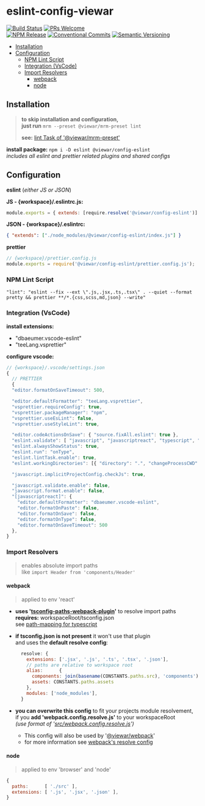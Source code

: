 # eslint-config-viewar

[![Build Status](https://travis-ci.com/viewar/config-eslint.svg?token=9j4kv11sMyqyMRAPNQXm&branch=master)](https://travis-ci.com/viewar/config-eslint)
[![PRs Welcome][pr-welcome]](http://makeapullrequest.com)<br />
[![NPM Release](https://img.shields.io/npm/v/%40viewar%2Fconfig-eslint.svg?style=flat)](https://www.npmjs.com/package/%40viewar%2Fconfig-eslint)
[![Conventional Commits](https://img.shields.io/badge/✔-Conventional%20Commits-blue.svg)](https://conventionalcommits.org)
[![Semantic Versioning][semantic-img]][semantic-url]

<!-- badge-urls -->

[pr-welcome]: https://img.shields.io/badge/PRs-welcome-brightgreen.svg
[semantic-img]: https://img.shields.io/badge/%20%20%F0%9F%93%A6%F0%9F%9A%80-semantic--release-blue.svg
[semantic-url]: https://semver.org/

<!-- /badge-urls -->

- [Installation](#installation)
- [Configuration](#configuration)
  - [NPM Lint Script](#npm-lint-script)
  - [Integration (VsCode)](#integration-vscode)
  - [Import Resolvers](#import-resolvers)
    - [webpack](#webpack)
    - [node](#node)

## Installation

> **to skip installation and configuration,**  
> **just run** `mrm --preset @viewar/mrm-preset lint`
>
> **see:** [lint Task of '@viewar/mrm-preset'](https://github.com/viewar/mrm-preset#lint)

**install package:** `npm i -D eslint @viewar/config-eslint`  
_includes all eslint and prettier related plugins and shared configs_

## Configuration

**eslint** (_either JS or JSON_)

**JS - {workspace}/.eslintrc.js:**

```js
module.exports = { extends: [require.resolve('@viewar/config-eslint')] };
```

**JSON - {workspace}/.eslintrc:**

```json
{ "extends": ["./node_modules/@viewar/config-eslint/index.js"] }
```

**prettier**

```js
// {workspace}/prettier.config.js
module.exports = require('@viewar/config-eslint/prettier.config.js');
```

### NPM Lint Script

`"lint": "eslint --fix --ext \".js,.jsx,.ts,.tsx\" . --quiet --format pretty && prettier **/*.{css,scss,md,json} --write"`

### Integration (VsCode)

**install extensions:**

- "dbaeumer.vscode-eslint"
- "teeLang.vsprettier"

**configure vscode:**

```javascript
// {workspace}/.vscode/settings.json
{
  // PRETTIER
  {
  "editor.formatOnSaveTimeout": 500,

  "editor.defaultFormatter": "teeLang.vsprettier",
  "vsprettier.requireConfig": true,
  "vsprettier.packageManager": "npm",
  "vsprettier.useEsLint": false,
  "vsprettier.useStyleLint": true,

  "editor.codeActionsOnSave": { "source.fixAll.eslint": true },
  "eslint.validate": [ "javascript", "javascriptreact", "typescript", "typescriptreact" ],
  "eslint.alwaysShowStatus": true,
  "eslint.run": "onType",
  "eslint.lintTask.enable": true,
  "eslint.workingDirectories": [{ "directory": ".", "changeProcessCWD": true }],

  "javascript.implicitProjectConfig.checkJs": true,

  "javascript.validate.enable": false,
  "javascript.format.enable": false,
  "[javascriptreact]": {
    "editor.defaultFormatter": "dbaeumer.vscode-eslint",
    "editor.formatOnPaste": false,
    "editor.formatOnSave": false,
    "editor.formatOnType": false,
    "editor.formatOnSaveTimeout": 500
  },
}

```

### Import Resolvers

> enables absolute import paths  
> like `import Header from 'components/Header'`

#### webpack

> applied to env 'react'

- **uses '[tsconfig-paths-webpack-plugin](https://github.com/dividab/tsconfig-paths-webpack-plugin#readme)'** to resolve import paths  
  **requires:** workspaceRoot/tsconfig.json  
  see [path-mapping for typescript](https://www.typescriptlang.org/docs/handbook/module-resolution.html#path-mapping)
- **if tsconfig.json is not present** it won't use that plugin  
  and uses the **default resolve config**:

  ```js
    resolve: {
      extensions: ['.jsx', '.js', '.ts', '.tsx', '.json'],
      // paths are relative to workspace root
      alias:      {
        components: join(basename(CONSTANTS.paths.src), 'components'),
        assets: CONSTANTS.paths.assets
      },
      modules: ['node_modules'],
    }
  ```

- **you can overwrite this config** to fit your projects module resolvement,  
  if you **add 'webpack.config.resolve.js'** to your workspaceRoot  
  _(use format of '[src/webpack.config.resolve.js](https://github.com/viewar/webpack/blob/master/src/webpack.config.resolve.js)')_
  - This config will also be used by '[@viewar/webpack](https://github.com/viewar/webpack)'
  - for more information see [webpack's resolve config](https://webpack.js.org/configuration/resolve/)

#### node

> applied to env 'browser' and 'node'

```javascript
{
  paths:      [ './src' ],
  extensions: [ '.js', '.jsx', '.json' ],
}
```
